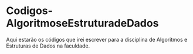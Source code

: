 # Codigos-AlgoritmoseEstruturadeDados
Aqui estarão os códigos que irei escrever para a disciplina de Algoritmos e Estruturas de Dados na faculdade.
